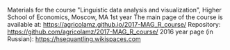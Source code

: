 Materials for the course "Linguistic data analysis and visualization", Higher School of Economics, Moscow, MA 1st year
The main page of the course is available at: 
https://agricolamz.github.io/2017-MAG_R_course/
Repository:
https://github.com/agricolamz/2017-MAG_R_course/
2016 year page (in Russian):
https://hsequantling.wikispaces.com
